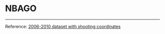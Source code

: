 # NBAGO




---
Reference:
[2006-2010 dataset with shooting coordinates](http://www.basketballgeek.com/data/)
